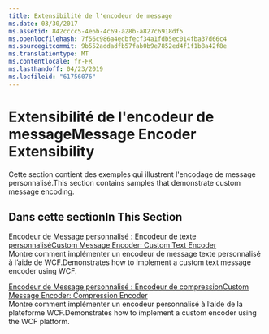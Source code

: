 ```yaml
---
title: Extensibilité de l'encodeur de message
ms.date: 03/30/2017
ms.assetid: 842cccc5-4e6b-4c69-a28b-a827c6918df5
ms.openlocfilehash: 7f56c986a4edbfecf34a1fdb5ec014fba37d66c4
ms.sourcegitcommit: 9b552addadfb57fab0b9e7852ed4f1f1b8a42f8e
ms.translationtype: MT
ms.contentlocale: fr-FR
ms.lasthandoff: 04/23/2019
ms.locfileid: "61756076"
---
```

# <a name="message-encoder-extensibility"></a><span data-ttu-id="ec19d-102">Extensibilité de l'encodeur de message</span><span class="sxs-lookup"><span data-stu-id="ec19d-102">Message Encoder Extensibility</span></span>
<span data-ttu-id="ec19d-103">Cette section contient des exemples qui illustrent l'encodage de message personnalisé.</span><span class="sxs-lookup"><span data-stu-id="ec19d-103">This section contains samples that demonstrate custom message encoding.</span></span>  
  
## <a name="in-this-section"></a><span data-ttu-id="ec19d-104">Dans cette section</span><span class="sxs-lookup"><span data-stu-id="ec19d-104">In This Section</span></span>  
 [<span data-ttu-id="ec19d-105">Encodeur de Message personnalisé : Encodeur de texte personnalisé</span><span class="sxs-lookup"><span data-stu-id="ec19d-105">Custom Message Encoder: Custom Text Encoder</span></span>](../../../../docs/framework/wcf/samples/custom-message-encoder-custom-text-encoder.md)  
 <span data-ttu-id="ec19d-106">Montre comment implémenter un encodeur de message texte personnalisé à l’aide de WCF.</span><span class="sxs-lookup"><span data-stu-id="ec19d-106">Demonstrates how to implement a custom text message encoder using WCF.</span></span>  
  
 [<span data-ttu-id="ec19d-107">Encodeur de Message personnalisé : Encodeur de compression</span><span class="sxs-lookup"><span data-stu-id="ec19d-107">Custom Message Encoder: Compression Encoder</span></span>](../../../../docs/framework/wcf/samples/custom-message-encoder-compression-encoder.md)  
 <span data-ttu-id="ec19d-108">Montre comment implémenter un encodeur personnalisé à l’aide de la plateforme WCF.</span><span class="sxs-lookup"><span data-stu-id="ec19d-108">Demonstrates how to implement a custom encoder using the WCF platform.</span></span>
